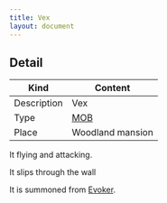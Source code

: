 ```yaml
---
title: Vex
layout: document
---
```

## Detail

|Kind|Content|
|---|---|
|Description|Vex|
|Type|[MOB](MOB)|
|Place|Woodland mansion|

It flying and attacking.

It slips through the wall

It is summoned from [Evoker](Evoker).
